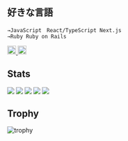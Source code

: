 ## 好きな言語
```
→JavaScript　React/TypeScript Next.js
→Ruby Ruby on Rails
```
<p align="left">
  <a href="https://github.com/muffinist11">
    <img height="20" src="https://komarev.com/ghpvc/?username=muffinist11 />
  </a>
  <a href="https://github.com/muffinist11">
    <img height="20" src="https://img.shields.io/github/followers/muffinist11?label=follow&logo=github&style=flat" />
  </a>
</p>

## Stats
![](http://github-profile-summary-cards.vercel.app/api/cards/profile-details?username=muffinist11&theme=gruvbox)
![](http://github-profile-summary-cards.vercel.app/api/cards/repos-per-language?username=muffinist11&theme=gruvbox)
![](http://github-profile-summary-cards.vercel.app/api/cards/most-commit-language?username=muffinist11&theme=gruvbox)
![](http://github-profile-summary-cards.vercel.app/api/cards/stats?username=muffinist11&theme=gruvbox)
![](http://github-profile-summary-cards.vercel.app/api/cards/productive-time?username=muffinist11&theme=gruvbox&utcOffset=9)

## Trophy
![trophy](https://github-profile-trophy.vercel.app/?username=muffinist11&theme=gruvbox)

